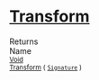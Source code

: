 # [Transform](./TranslatePreproc-100663827.md)


Returns<img width=500/>Name
<br>
<sub>[Void](https://docs.microsoft.com/en-us/dotnet/api/System.Void)</sub><img width=500/><sub>[Transform](./TranslatePreproc-100663827.md) ( [`Signature`](./../../../../Signature.md) )</sub><br>


